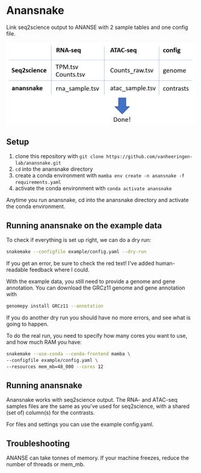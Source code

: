 # Anansnake

Link seq2science output to ANANSE with 2 sample tables and one config file.

![](docs/img/anansnake.PNG)

## Setup
1. clone this repository with `git clone https://github.com/vanheeringen-lab/anansnake.git`
2. `cd` into the anansnake directory
3. create a conda environment with `mamba env create -n anansnake -f requirements.yaml`
4. activate the conda environment with `conda activate anansnake`

Anytime you run anansnake, cd into the anansnake directory and activate the conda environment.

## Running anansnake on the example data
To check if everything is set up right, we can do a dry run:
```bash
snakemake --configfile example/config.yaml --dry-run
```
If you get an error, be sure to check the red text!
I've added human-readable feedback where I could.

With the example data, you still need to provide a genome and gene annotation.
You can download the GRCz11 genome and gene annotation with 
```bash
genomepy install GRCz11 --annotation
```
If you do another dry run you should have no more errors, and see what is going to happen.

To do the real run, you need to specify how many cores you want to use, and how much RAM you have:
```bash
snakemake --use-conda --conda-frontend mamba \
--configfile example/config.yaml \
--resources mem_mb=48_000 --cores 12
```

## Running anansnake
Anansnake works with seq2science output. The RNA- and ATAC-seq samples files are the same as you've used for seq2science, with a shared (set of) column(s) for the contrasts.

For files and settings you can use the example config.yaml.

## Troubleshooting
ANANSE can take tonnes of memory. If your machine freezes, reduce the number of threads or mem_mb.

